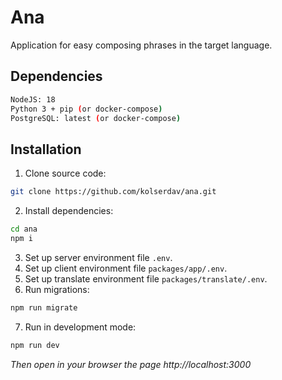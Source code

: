 # Ana

Application for easy composing phrases in the target language.

## Dependencies

```sh
NodeJS: 18
Python 3 + pip (or docker-compose)
PostgreSQL: latest (or docker-compose)
```

## Installation

1. Clone source code:

```sh
git clone https://github.com/kolserdav/ana.git
```

2. Install dependencies:

```sh
cd ana
npm i
```

3. Set up server environment file `.env`.
4. Set up client environment file `packages/app/.env`.
5. Set up translate environment file `packages/translate/.env`.
6. Run migrations:

```sh
npm run migrate
```

7. Run in development mode:

```sh
npm run dev
```

_Then open in your browser the page http://localhost:3000_
